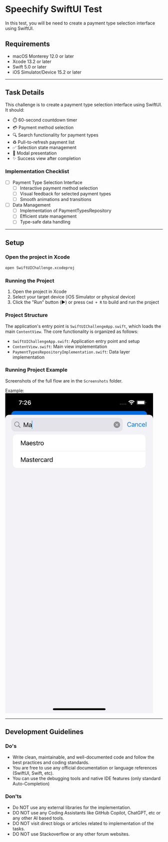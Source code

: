 # Speechify SwiftUI Test
In this test, you will be need to create a payment type selection interface using SwiftUI.

## Requirements

- macOS Monterey 12.0 or later
- Xcode 13.2 or later
- Swift 5.0 or later
- iOS Simulator/Device 15.2 or later 

---

## Task Details

This challenge is to create a payment type selection interface using SwiftUI.
It should:
- ⏱️ 60-second countdown timer
- 💳 Payment method selection
- 🔍 Search functionality for payment types
- ♻️ Pull-to-refresh payment list
- ✅ Selection state management
- 🎯 Modal presentation
- ✨ Success view after completion

### Implementation Checklist

- [ ] Payment Type Selection Interface
  - [ ] Interactive payment method selection 
  - [ ] Visual feedback for selected payment types
  - [ ] Smooth animations and transitions

- [ ] Data Management
  - [ ] Implementation of PaymentTypesRepository
  - [ ] Efficient state management 
  - [ ] Type-safe data handling

---

## Setup

### Open the project in Xcode

```bash
open SwiftUIChallenge.xcodeproj
```

### Running the Project

1. Open the project in Xcode
2. Select your target device (iOS Simulator or physical device)
3. Click the "Run" button (▶️) or press `Cmd + R` to build and run the project

### Project Structure
The application's entry point is `SwiftUIChallengeApp.swift`, which loads the main `ContentView`. The core functionality is organized as follows:
- `SwiftUIChallengeApp.swift`: Application entry point and setup
- `ContentView.swift`: Main view implementation
- `PaymentTypesRepositoryImplementation.swift`: Data layer implementation


### Running Project Example

Screenshots of the full flow are in the `Screenshots` folder.

Example:
![Example View](Screenshots/5.png)

---

## Development Guidelines

### Do's

-   Write clean, maintainable, and well-documented code and follow the best practices and coding standards.
-   You are free to use any official documentation or language references (SwiftUI, Swift, etc).
-   You can use the debugging tools and native IDE features (only standard Auto-Completion)

### Don'ts

-   Do NOT use any external libraries for the implementation.
-   DO NOT use any Coding Assistants like GitHub Copilot, ChatGPT, etc or any other AI based tools.
-   DO NOT visit direct blogs or articles related to implementation of the tasks.
-   DO NOT use Stackoverflow or any other forum websites.
